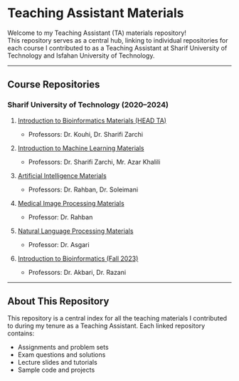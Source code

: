 # Teaching Assistant Materials  

Welcome to my Teaching Assistant (TA) materials repository!  
This repository serves as a central hub, linking to individual repositories for each course I contributed to as a Teaching Assistant at Sharif University of Technology and Isfahan University of Technology.  

---

## **Course Repositories**  

### **Sharif University of Technology (2020–2024)**  
1. [Introduction to Bioinformatics Materials (HEAD TA) ](https://github.com/HadisAhmadian/TA-materials/tree/main/Intro-To-Bio-Materials)  
   - Professors: Dr. Kouhi, Dr. Sharifi Zarchi  

2. [Introduction to Machine Learning Materials](https://github.com/HadisAhmadian/TA-materials/tree/main/ML-materials) 
   - Professors: Dr. Sharifi Zarchi, Mr. Azar Khalili  

3. [Artificial Intelligence Materials](https://github.com/HadisAhmadian/ai-teaching-materials)  
   - Professors: Dr. Rahban, Dr. Soleimani  

4. [Medical Image Processing Materials](https://github.com/HadisAhmadian/image-processing-materials)  
   - Professor: Dr. Rahban  

5. [Natural Language Processing Materials](https://github.com/HadisAhmadian/nlp-materials)  
   - Professor: Dr. Asgari  

6. [Introduction to Bioinformatics (Fall 2023)](https://github.com/HadisAhmadian/bioinformatics-fall2023-materials)  
   - Professors: Dr. Akbari, Dr. Razani  

---

## **About This Repository**  
This repository is a central index for all the teaching materials I contributed to during my tenure as a Teaching Assistant. Each linked repository contains:  
- Assignments and problem sets  
- Exam questions and solutions  
- Lecture slides and tutorials  
- Sample code and projects  

